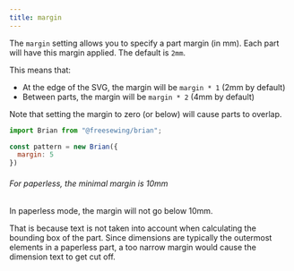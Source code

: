 ```yaml
---
title: margin
---
```


The `margin` setting allows you to specify a part margin (in mm).
Each part will have this margin applied. The default is `2mm`.

This means that:

-   At the edge of the SVG, the margin will be `margin * 1` (2mm by default)
-   Between parts, the margin will be `margin * 2` (4mm by default)

Note that setting the margin to zero (or below) will cause parts to overlap.

```js
import Brian from "@freesewing/brian";

const pattern = new Brian({
  margin: 5
})
```

<Note>

###### For paperless, the minimal margin is 10mm

In paperless mode, the margin will not go below 10mm.

That is because text is not taken into account when calculating the bounding box of the part.
Since dimensions are typically the outermost elements in a paperless part,
a too narrow margin would cause the dimension text to get cut off.

</Note>
